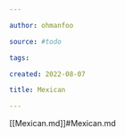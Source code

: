 ```yaml
---

author: ohmanfoo

source: #todo

tags: 

created: 2022-08-07

title: Mexican

---
```

[[Mexican.md]]#Mexican.md